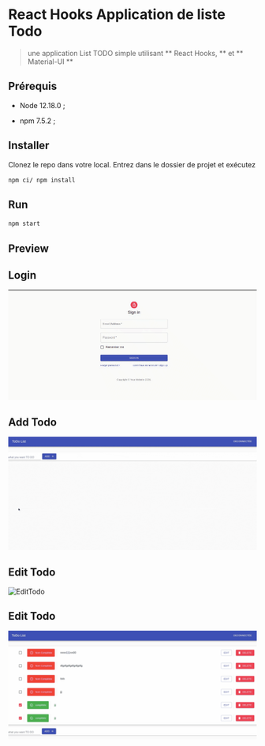 # React Hooks Application de liste Todo
> une application List TODO simple utilisant ** React Hooks,  ** et ** Material-UI **

## Prérequis

- Node 12.18.0 ;

- npm 7.5.2 ;

## Installer
Clonez le repo   dans votre local. Entrez dans le dossier de  projet et exécutez

```sh 
npm ci/ npm install 
```

## Run 

```sh
npm start
```

## Preview
   ## Login
   
![TodoLOgin](Login-Logout.gif)

  ## Add Todo
![AddTodo](AddTodo.gif)

## Edit Todo
![EditTodo](EditTodo.gif)

## Edit Todo
![EditTodo](DeletTodo.gif)
